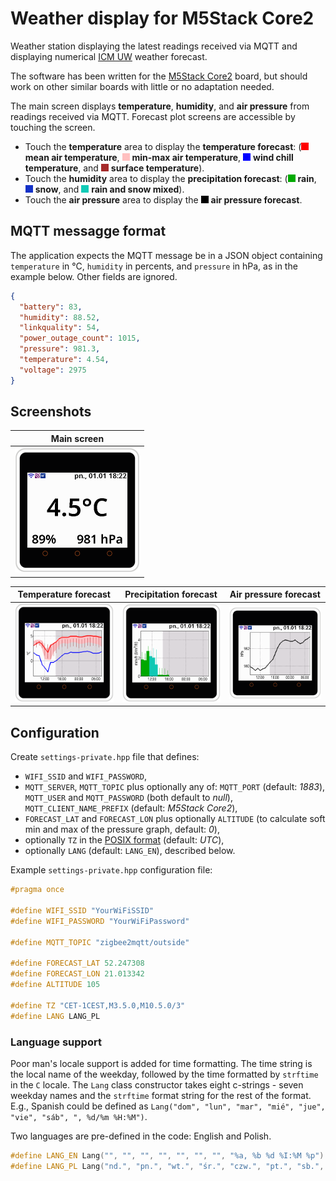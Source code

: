 # Weather display for M5Stack Core2

Weather station displaying the latest readings received via MQTT and displaying
numerical [ICM UW][ICMUW] weather forecast.

The software has been written for the [M5Stack Core2][Core2] board, but should
work on other similar boards with little or no adaptation needed.

The main screen displays **temperature**, **humidity**, and **air pressure**
from readings received via MQTT. Forecast plot screens are accessible by
touching the screen.
* Touch the **temperature** area to display the **temperature forecast**:
  (<picture>![](docs/ff0000.png)</picture> **mean air temperature**,
  <picture>![](docs/ffc0c0.png)</picture> **min-max air temperature**,
  <picture>![](docs/0000ff.png)</picture> **wind chill temperature**, and
  <picture>![](docs/a52a2a.png)</picture> **surface temperature**).
* Touch the **humidity** area to display the **precipitation forecast**:
  (<picture>![](docs/00aa00.png)</picture> **rain**,
  <picture>![](docs/1432c8.png)</picture> **snow**, and
  <picture>![](docs/12cbb7.png)</picture> **rain and snow mixed**).
* Touch the **air pressure** area to display the
  <picture>![](docs/000000.png)</picture> **air pressure forecast**.

## MQTT messagge format

The application expects the MQTT message be in a JSON object containing
`temperature` in °C, `humidity` in percents, and `pressure` in hPa, as in the
example below. Other fields are ignored.

```JSON
{
  "battery": 83,
  "humidity": 88.52,
  "linkquality": 54,
  "power_outage_count": 1015,
  "pressure": 981.3,
  "temperature": 4.54,
  "voltage": 2975
}
```

## Screenshots

| Main screen                                  |
| :---:                                        |
| <img src="docs/core2-main.png" width="200"/> |

| Temperature forecast                         | Precipitation forecast                         | Air pressure forecast                         |
| :---:                                        | :---:                                          | :---:                                         |
| <img src="docs/core2-temp.png" width="200"/> | <img src="docs/core2-precip.png" width="200"/> | <img src="docs/core2-press.png" width="200"/> |

## Configuration

Create `settings-private.hpp` file that defines:
* `WIFI_SSID` and `WIFI_PASSWORD`,
* `MQTT_SERVER`, `MQTT_TOPIC` plus optionally any of: `MQTT_PORT` (default:
   *1883*), `MQTT_USER` and `MQTT_PASSWORD` (both default to *null*),
   `MQTT_CLIENT_NAME_PREFIX` (default: *M5Stack Core2*),
* `FORECAST_LAT` and `FORECAST_LON` plus optionally `ALTITUDE` (to calculate
   soft min and max of the pressure graph, default: *0*),
* optionally `TZ` in the [POSIX format][TZ] (default: *UTC*),
* optionally `LANG` (default: `LANG_EN`), described below.

Example `settings-private.hpp` configuration file:
```C++
#pragma once

#define WIFI_SSID "YourWiFiSSID"
#define WIFI_PASSWORD "YourWiFiPassword"

#define MQTT_TOPIC "zigbee2mqtt/outside"

#define FORECAST_LAT 52.247308
#define FORECAST_LON 21.013342
#define ALTITUDE 105

#define TZ "CET-1CEST,M3.5.0,M10.5.0/3"
#define LANG LANG_PL
```

### Language support

Poor man's locale support is added for time formatting. The time string is the
local name of the weekday, followed by the time formatted by `strftime` in the
`C` locale. The `Lang` class constructor takes eight c-strings - seven weekday
names and the `strftime` format string for the rest of the format. E.g., Spanish
could be defined as `Lang("dom", "lun", "mar", "mié", "jue", "vie", "sáb", ", %d/%m %H:%M")`.

Two languages are pre-defined in the code: English and Polish.
```C++
#define LANG_EN Lang("", "", "", "", "", "", "", "%a, %b %d %I:%M %p")
#define LANG_PL Lang("nd.", "pn.", "wt.", "śr.", "czw.", "pt.", "sb.", ", %d.%m %H:%M")
```





[ICMUW]: https://www.meteo.pl/
[Core2]: https://docs.m5stack.com/en/core/core2
[TZ]: https://www.gnu.org/software/libc/manual/html_node/TZ-Variable.html
